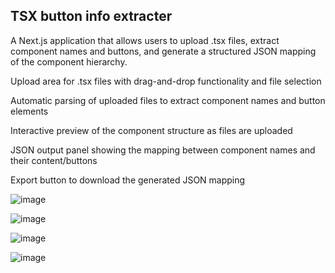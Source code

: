 
TSX button info extracter
-----------

A Next.js application that allows users to upload .tsx files, extract component names and buttons, and generate a structured JSON mapping of the component hierarchy.

Upload area for .tsx files with drag-and-drop functionality and file selection

Automatic parsing of uploaded files to extract component names and button elements

Interactive preview of the component structure as files are uploaded

JSON output panel showing the mapping between component names and their content/buttons

Export button to download the generated JSON mapping

![image](https://github.com/user-attachments/assets/688f42aa-faa3-4e29-a580-13b01e974374)


![image](https://github.com/user-attachments/assets/1a351d9e-6857-4ffa-bb73-1bf073687796)

![image](https://github.com/user-attachments/assets/4e57f5da-f126-4859-8a21-5c153084d1b2)

![image](https://github.com/user-attachments/assets/55fc3dad-05b6-40de-8bdf-746619ca6b4c)
